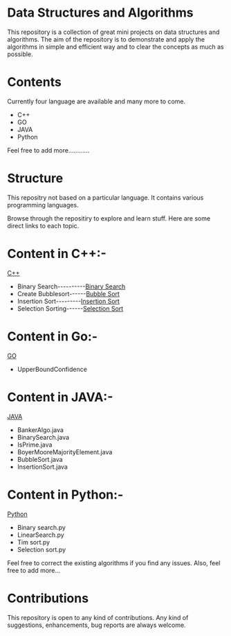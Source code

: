 # Data Structures and Algorithms 
This repository is a collection of great mini projects on data structures and algorithms. The aim of the repository is to demonstrate and apply the algorithms in simple and efficient way and to clear the concepts as much as possible.

# Contents
Currently four language are available and many more to come.
* C++
* GO
* JAVA
* Python

Feel free to add more............

# Structure
This repositry not based on a particular language. It contains various programming languages. 

Browse through the repositiry to explore and learn stuff. Here are some direct links to each topic.

# Content in C++:-
 [C++](https://github.com/prakhyatkarri/Data-Structures-and-Algorithms/tree/master/C%2B%2B)
  * Binary Search----------[Binary Search](https://github.com/prakhyatkarri/Data-Structures-and-Algorithms/tree/master/C%2B%2B/Binary%20search)
  * Create Bubblesort------[Bubble Sort](https://github.com/prakhyatkarri/Data-Structures-and-Algorithms/tree/master/C%2B%2B/Bubble%20sort)
  * Insertion Sort---------[Insertion Sort](https://github.com/prakhyatkarri/Data-Structures-and-Algorithms/tree/master/C%2B%2B/Insertion%20Sort)
  * Selection Sorting------[Selection Sort](https://github.com/prakhyatkarri/Data-Structures-and-Algorithms/tree/master/C%2B%2B/Selection%20Sort)
# Content in Go:-  
 [GO](https://github.com/prakhyatkarri/Data-Structures-and-Algorithms/tree/master/Go)
* UpperBoundConfidence 
# Content in JAVA:-
  [JAVA](https://github.com/prakhyatkarri/Data-Structures-and-Algorithms/tree/master/Java)
* BankerAlgo.java
* BinarySearch.java
* IsPrime.java
* BoyerMooreMajorityElement.java
* BubbleSort.java
* InsertionSort.java
# Content in Python:-
 [Python](https://github.com/prakhyatkarri/Data-Structures-and-Algorithms/tree/master/Python)
* Binary search.py
* LinearSearch.py
* Tim sort.py
* Selection sort.py



Feel free to correct the existing algorithms if you find any issues. Also, feel free to add more...


# Contributions
This repository is open to any kind of contributions. Any kind of suggestions, enhancements, bug reports are always welcome. 

